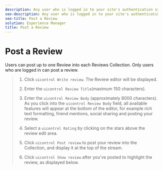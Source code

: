 ```yaml
---
description: Any user who is logged in to your site's authentication system can post a review using this process.
seo-description: Any user who is logged in to your site's authentication system can post a review using this process.
seo-title: Post a Review
solution: Experience Manager
title: Post a Review
---
```


# Post a Review

Users can post up to one Review into each Reviews Collection. Only users who are logged in can post a review.

>1. Click `uicontrol Write review`. The Review editor will be displayed.
>   
>1. Enter the `uicontrol Review Title`(maximum 150 characters).
>   
>1. Enter the `uicontrol Review Body` (approximately 8000 characters). As you click into the `uicontrol Review Body` field, all available features will appear at the bottom of the editor, for example rich text formatting, friend mentions, social sharing and posting your review.
>   
>1. Select a `uicontrol Rating` by clicking on the stars above the review edit area.
>   
>1. Click `uicontrol Post review` to post your review into the Collection, and display it at the top of the stream.
>   
>1. Click `uicontrol Show review` after you’ve posted to highlight the review, as displayed below.
>   
>   
